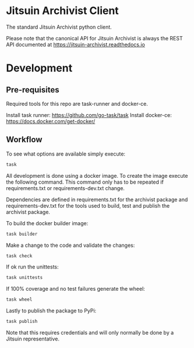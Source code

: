 # Jitsuin Archivist Client

The standard Jitsuin Archivist python client.

Please note that the canonical API for Jitsuin Archivist is always the REST API
documented at https://jitsuin-archivist.readthedocs.io

# Development

## Pre-requisites

Required tools for this repo are task-runner and docker-ce.

Install task runner: https://github.com/go-task/task
Install docker-ce: https://docs.docker.com/get-docker/

## Workflow

To see what options are available simply execute:

```bash
task
```

All development is done using a docker image. To create the image execute
the following command. This command only has to be repeated if requirements.txt
or requirements-dev.txt change.

Dependencies are defined in requirements.txt for the archivist package and
requirements-dev.txt for the tools used to build, test and publish the
archivist package.

To build the docker builder image:
```bash
task builder
```

Make a change to the code and validate the changes:

```bash
task check
```

If ok run the unittests:

```bash
task unittests
```

If 100% coverage and no test failures generate the wheel:

```bash
task wheel
```

Lastly to publish the package to PyPi:

```bash
task publish
```

Note that this requires credentials and will only normally be done by a Jitsuin
representative.


